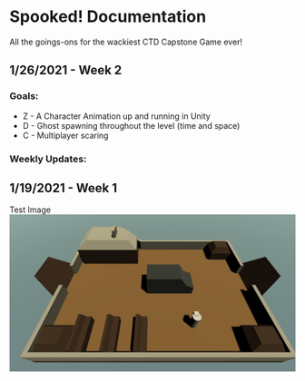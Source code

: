 # Spooked! Documentation
All the goings-ons for the wackiest CTD Capstone Game ever!
## 1/26/2021 - Week 2
### Goals:
- Z - A Character Animation up and running in Unity
- D - Ghost spawning throughout the level (time and space) 
- C - Multiplayer scaring


### Weekly Updates:


## 1/19/2021 - Week 1

Test Image
<img src="https://github.com/turnerdylan/Ghostbusters/blob/master/Ghostbusters/Documentation%20Images/1-19-FerryLevel.JPG">
